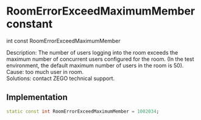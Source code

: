 


# RoomErrorExceedMaximumMember constant







int const RoomErrorExceedMaximumMember
  




<p>Description: The number of users logging into the room exceeds the maximum number of concurrent users configured for the room. (In the test environment, the default maximum number of users in the room is 50). <br>Cause: too much user in room. <br> Solutions: contact ZEGO technical support.</p>



## Implementation

```dart
static const int RoomErrorExceedMaximumMember = 1002034;
```







